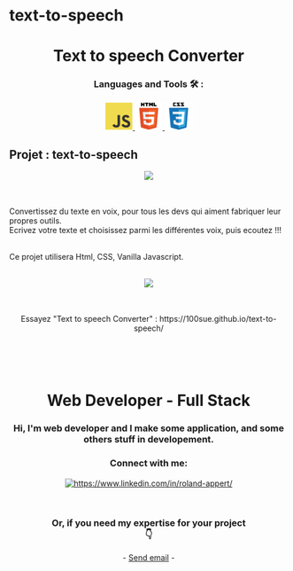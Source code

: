 # text-to-speech


<h1 align="center">Text to speech Converter</h1>

<p align="center">

<h3 align="center">Languages and Tools 🛠 :</h3>
<p align="center">
    <a href="https://developer.mozilla.org/en-US/docs/Web/JavaScript" target="_blank"> <img src="https://raw.githubusercontent.com/devicons/devicon/master/icons/javascript/javascript-original.svg" alt="javascript" width="50" height="50"/> </a>
    <a href="https://www.w3.org/html/" target="_blank"> <img src="https://raw.githubusercontent.com/devicons/devicon/master/icons/html5/html5-original-wordmark.svg" alt="html5" width="50" height="50"/> </a>
    <a href="https://www.w3schools.com/css/" target="_blank"> <img src="https://raw.githubusercontent.com/devicons/devicon/master/icons/css3/css3-original-wordmark.svg" alt="css3" width="50" height="50"/> </a>
</p>


## Projet : text-to-speech  ##

<p align="center">
<img src= "https://github.com/100sue/text-to-speech/assets/90606431/325864e1-eec4-4687-8daa-bfaf3485dee2"/>
</p>



<br>

Convertissez du texte en voix, pour tous les devs qui aiment fabriquer leur propres outils.
<br>
Ecrivez votre texte et choisissez parmi les différentes voix, puis ecoutez !!!

<br>
Ce projet utilisera Html, CSS, Vanilla Javascript.
<br>
<br>
<p align="center">
<img src= "https://user-images.githubusercontent.com/90606431/214796476-b139e57b-5c0f-4e94-aef1-668fdc8b0af6.png" />
</p>
<br>
<p align="center">
Essayez "Text to speech Converter" : https://100sue.github.io/text-to-speech/
</p>

<br>

<br>
<br>



<h1 align="center">Web Developer - Full Stack</h1>

<p style="margin: 15px;" align="center">
     <h3 align="center">Hi, I'm web developer and I make some application, and some others stuff in developement.</h3>
</p>
<h3 align="center">Connect with me:</h3>
<p align="center">
<a href="https://linkedin.com/in/https://www.linkedin.com/in/roland-appert/" target="blank"><img align="center" src="https://raw.githubusercontent.com/rahuldkjain/github-profile-readme-generator/master/src/images/icons/Social/linked-in-alt.svg" alt="https://www.linkedin.com/in/roland-appert/" height="30" width="40" /></a>
</p>
<br/>

<h3 align="center">Or, if you need my expertise for your project <br>👇</h3>
<p align="center">
  
<p align="center">
    - <a href="mailto:scoreur@gmail.com">Send email</a> -
    <p style='margin-bottom: 40px'>
    </p>
</p>  
<br>
<br>




 
